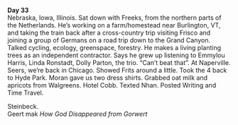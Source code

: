 **Day 33**  
Nebraska, Iowa, Illinois. Sat down with Freeks, from the northern parts of the Netherlands. He’s working on a farm/homestead near Burlington, VT, and taking the train back after a cross-country trip visiting Frisco and joining a group of Germans on a road trip down to the Grand Canyon. Talked cycling, ecology, greenspace, forestry. He makes a living planting trees as an independent contractor. Says he grew up listening to Emmylou Harris, Linda Ronstadt, Dolly Parton, the trio. “Can’t beat that”. At Naperville. Seers, we’re back in Chicago. Showed Frits around a little. Took the 4 back to Hyde Park. Moran gave us two dress shirts. Grabbed oat milk and apricots from Walgreens. Hotel Cobb. Texted Nhan. Posted Writing and Time Travel.

Steinbeck.   
Geert mak *How God Disappeared from Gorwert*
